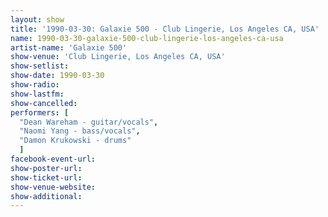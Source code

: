 ```yaml
---
layout: show
title: '1990-03-30: Galaxie 500 - Club Lingerie, Los Angeles CA, USA'
name: 1990-03-30-galaxie-500-club-lingerie-los-angeles-ca-usa
artist-name: 'Galaxie 500'
show-venue: 'Club Lingerie, Los Angeles CA, USA'
show-setlist: 
show-date: 1990-03-30
show-radio: 
show-lastfm: 
show-cancelled: 
performers: [
  "Dean Wareham - guitar/vocals",
  "Naomi Yang - bass/vocals",
  "Damon Krukowski - drums"
  ]
facebook-event-url: 
show-poster-url: 
show-ticket-url: 
show-venue-website: 
show-additional: 
---
```


